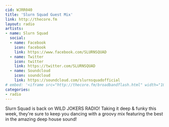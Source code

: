 ```yaml
---
cid: WJRR040
title: 'Slurn Squad Guest Mix'
link: http://thecore.fm
layout: radio
artists: 
- name: Slurn Squad
  social:
  - name: Facebook
    icon: facebook
    link: https://www.facebook.com/SLURNSQUAD
  - name: Twitter
    icon: twitter
    link: https://twitter.com/SLURNSQUAD
  - name: Soundcloud
    icon: soundcloud
    link: https://soundcloud.com/slurnsquadofficial
# embed: '<iframe src="http://thecore.fm/broadbandflash.html" width="100%" height="350px"></iframe>'
categories:
- radio
---
```


Slurn Squad is back on WILD JOKERS RADIO! Taking it deep & funky this week, they're sure to keep you dancing with a groovy mix featuring the best in the amazing deep house sound!